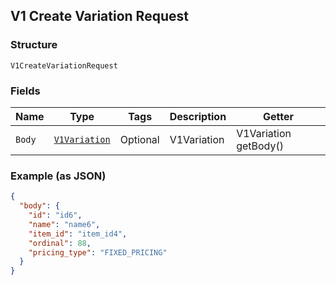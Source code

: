## V1 Create Variation Request

### Structure

`V1CreateVariationRequest`

### Fields

| Name | Type | Tags | Description | Getter |
|  --- | --- | --- | --- | --- |
| `Body` | [`V1Variation`](/doc/models/v1-variation.md) | Optional | V1Variation | V1Variation getBody() |

### Example (as JSON)

```json
{
  "body": {
    "id": "id6",
    "name": "name6",
    "item_id": "item_id4",
    "ordinal": 88,
    "pricing_type": "FIXED_PRICING"
  }
}
```

